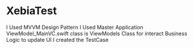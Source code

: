 # XebiaTest
I Used MVVM Design Pattern
I Used Master Application
ViewModel_MainVC.swift class is ViewModels Class for interact Business Logic to update UI
I created the TestCase 
